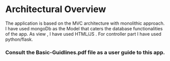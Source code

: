 # Architectural Overview 
The application is based on the MVC architecture with monolithic approach.
I have used mongoDb as the Model that caters the database functionalities of the app. As 
view , I have used HTML/JS . For controller part I have used python/flask.
### Consult the Basic-Guidlines.pdf file as a user guide to this app.

